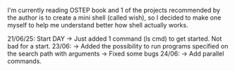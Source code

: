 I'm currently reading OSTEP book and 1 of the projects recommended by the author is to create a mini shell (called wish), so I decided to make one myself to help me understand better how shell actually works.

21/06/25: Start DAY
->  Just added 1 command (ls cmd) to get started. Not bad for a start.
23/06: 
-> Added the possibility to run programs specified on the search path with arguments
-> Fixed some bugs 
24/06:
-> Add parallel commands.
